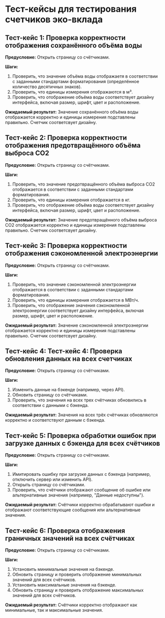 # **Тест-кейсы для тестирования счетчиков эко-вклада**

## **Тест-кейс 1: Проверка корректности отображения сохранённого объёма воды**
**Предусловие:** Открыть страницу со счётчиками.

**Шаги:**

  1. Проверить, что значение объёма воды отображаетя в соответствии с заданными стандартами форматирования (определённое количество десятичных знаков).
  2. Проверить, что единицы измерения отображаются в м³.
  3. Проверить, что отображение объёма воды соответствует дизайну интерфейса, включая размер, шрифт, цвет и расположение.
 
**Ожидаемый результат:** Значение сохранённого объёма воды отображается корректно и единицы измерения подставлены правильно. Счетчик соответсвует дизайну.


## **Тест-кейс 2: Проверка корректности отображения предотвращённого объёма выброса CO2**
**Предусловие:** Открыть страницу со счётчиками.

**Шаги:**

  1. Проверить, что значение предотвращённого объёма выброса CO2 отображается в соответствии с заданными стандартами форматирования.
  2. Проверить, что единицы измерения отображается в кг.
  3. Проверить, что отображение объёма воды соответствует дизайну интерфейса, включая размер, шрифт, цвет и расположение.


**Ожидаемый результат:** Значение предотвращённого объёма выброса CO2 отображается корректно и единицы измерения подставлены правильно. Счетчик соответсвует дизайну.

## **Тест-кейс 3: Проверка корректности отображения сэкономленной электроэнергии**
**Предусловие:** Открыть страницу со счётчиками.

**Шаги:**

  1. Проверить, что значение сэкономленной электроэнергии отображается в соответствии с заданными стандартами форматирования.
  2. Проверить, что единицы измерения отображается в МВт/ч.
  3. Проверить, что отображение значения сэкономленной электроэнергии соответствует дизайну интерфейса, включая размер, шрифт, цвет и расположение.

     
**Ожидаемый результат:** Значение сэкономленной электроэнергии отображается корректно и единицы измерения подставлены правильно. Счетчик соответсвует дизайну.

## **Тест-кейс 4: Тест-кейс 4: Проверка обновления данных на всех счетчиках**
**Предусловие:** Открыть страницу со счётчиками.

**Шаги:**

  1. Изменить данные на бэкенде (например, через API).
  2. Обновить страницу со счётчиками.
  3. Проверить, что значения на всех трех счётчиках обновились в соответствии с данными с бэкенда.

     
**Ожидаемый результат:** Значения на всех трёх счётчиках обновляются корректно и соответствуют данным с бэкенда.

## **Тест-кейс 5: Проверка обработки ошибок при загрузке данных с бэкенда для всех счётчиков**
**Предусловие:** Открыть страницу со счётчиками.

**Шаги:**

  1. Имитировать ошибку при загрузке данных с бэкенда (например, отключить сервер или изменить API).
  2. Открыть страницу со счётчиками.
  3. Проверить, что счётчики отображают сообщение об ошибке или альтернативные значения (например, "Данные недоступны").

     
**Ожидаемый результат:** Счётчики корректно обрабатывают ошибки и отображают соответствующие сообщения или альтернативные значения.

## **Тест-кейс 6: Проверка отображения граничных значений на всех счётчиках**
**Предусловие:** Открыть страницу со счётчиками.

**Шаги:**


  1. Установить минимальные значения на бэкенде.
  2. Обновить страницу и проверить отображение минимальных значений для всех счётчиков.
  3. Установить максимальные значения на бэкенде.
  4. Обновить страницу и проверить отображение максимальных значений для всех счётчиков.

     
**Ожидаемый результат:** Счётчики корректно отображают как минимальные, так и максимальные значения.

